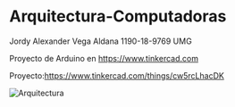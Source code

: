 # Arquitectura-Computadoras
Jordy Alexander Vega Aldana 1190-18-9769 UMG 


Proyecto de Arduino en https://www.tinkercad.com

Proyecto:https://www.tinkercad.com/things/cw5rcLhacDK

![Arquitectura](https://user-images.githubusercontent.com/81053948/119924814-832d0300-bf31-11eb-80cd-46b6f536368d.png)


